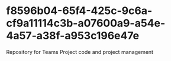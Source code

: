 # f8596b04-65f4-425c-9c6a-cf9a11114c3b-a07600a9-a54e-4a57-a38f-a953c196e47e
Repository for Teams Project code and project management
